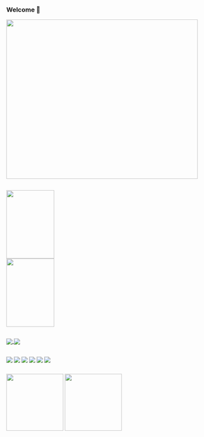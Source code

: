 ### Welcome 👋

<div>
    <img height="420em" width="100%" align="center" src="https://user-images.githubusercontent.com/13700550/127866858-f68233e2-fb17-44bd-abc0-b394bc2ee186.png" />
</div>

##

<div>
  <a href="https://github.com/Lucas-Valentim">
    <img height="180em" width="50%" align="center" src="https://github-readme-stats.vercel.app/api?username=Lucas-Valentim&count_private=true&show_icons=true&theme=vision-friendly-dark" />
    <img height="180em" width="50%" align="center" src="https://github-readme-stats.vercel.app/api/top-langs/?username=Lucas-Valentim&count_private=true&show_icons=true&theme=vision-friendly-dark&langs_count=10&layout=compact" />
  </a>
</div>

  ##
  
<div style="display: inline-block">
  <a href="https://www.linkedin.com/in/lucas-valentim-22575979/">
    <img align="center" src="https://img.shields.io/badge/LinkedIn-0077B5?style=for-the-badge&logo=linkedin&logoColor=white" />
  </a>
  <a href="https://lucasvalentim.com">
    <img align="center" src="https://img.shields.io/badge/Netlify-00C7B7?style=for-the-badge&logo=netlify&logoColor=white" />
  </a>
</div>

##

<div style="display: inline-block">
  <img align="center" src="https://img.shields.io/badge/.NET-5C2D91?style=for-the-badge&logo=.net&logoColor=white" />
  <img align="center" src="https://img.shields.io/badge/JavaScript-F7DF1E?style=for-the-badge&logo=javascript&logoColor=black" />
  <img align="center" src="https://img.shields.io/badge/HTML5-E34F26?style=for-the-badge&logo=html5&logoColor=white" />
  <img align="center" src="https://img.shields.io/badge/CSS3-1572B6?style=for-the-badge&logo=css3&logoColor=white" />
  <img align="center" src="https://img.shields.io/badge/Microsoft_SQL_Server-CC2927?style=for-the-badge&logo=microsoft-sql-server&logoColor=white" />
  <img align="center" src="https://img.shields.io/badge/Java-ED8B00?style=for-the-badge&logo=java&logoColor=white" />
</div>

##

<div style="display: inline-block">
  <img align="center" height="150em" src="https://user-images.githubusercontent.com/13700550/127868894-a10b1d47-05d9-4a6a-ad85-c4c1cafc8f9c.png" />
  <img align="center" height="150em" src="https://user-images.githubusercontent.com/13700550/127868619-c29c1e23-9fbd-4236-b628-2a0b792a33c6.png" />
</div>

